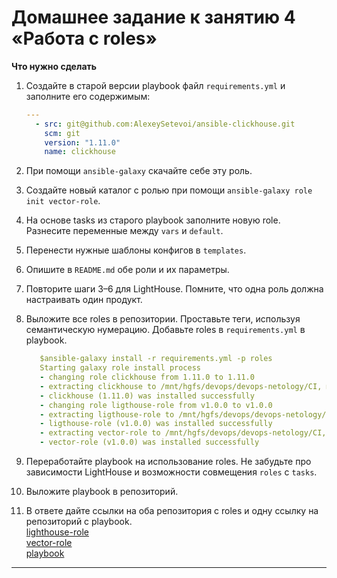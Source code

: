 # Домашнее задание к занятию 4 «Работа с roles»

**Что нужно сделать**

1. Создайте в старой версии playbook файл `requirements.yml` и заполните его содержимым:

   ```yaml
   ---
     - src: git@github.com:AlexeySetevoi/ansible-clickhouse.git
       scm: git
       version: "1.11.0"
       name: clickhouse 
   ```

2. При помощи `ansible-galaxy` скачайте себе эту роль.
3. Создайте новый каталог с ролью при помощи `ansible-galaxy role init vector-role`.
4. На основе tasks из старого playbook заполните новую role. Разнесите переменные между `vars` и `default`. 
5. Перенести нужные шаблоны конфигов в `templates`.
6. Опишите в `README.md` обе роли и их параметры.
7. Повторите шаги 3–6 для LightHouse. Помните, что одна роль должна настраивать один продукт.
8. Выложите все roles в репозитории. Проставьте теги, используя семантическую нумерацию. Добавьте roles в `requirements.yml` в playbook.
   ```yaml
      $ansible-galaxy install -r requirements.yml -p roles 
      Starting galaxy role install process
      - changing role clickhouse from 1.11.0 to 1.11.0
      - extracting clickhouse to /mnt/hgfs/devops/devops-netology/CI, мониторинг и управление конфигурациями/Home_Work_(8.4)/playbook/roles/clickhouse
      - clickhouse (1.11.0) was installed successfully
      - changing role ligthouse-role from v1.0.0 to v1.0.0
      - extracting ligthouse-role to /mnt/hgfs/devops/devops-netology/CI, мониторинг и управление конфигурациями/Home_Work_(8.4)/playbook/roles/ligthouse-role
      - ligthouse-role (v1.0.0) was installed successfully
      - extracting vector-role to /mnt/hgfs/devops/devops-netology/CI, мониторинг и управление конфигурациями/Home_Work_(8.4)/playbook/roles/vector-role
      - vector-role (v1.0.0) was installed successfully
   ```

9.  Переработайте playbook на использование roles. Не забудьте про зависимости LightHouse и возможности совмещения `roles` с `tasks`.
10. Выложите playbook в репозиторий.
11. В ответе дайте ссылки на оба репозитория с roles и одну ссылку на репозиторий с playbook.  
[lighthouse-role](https://github.com/Rain-m-a-n/lighthouse-role)  
[vector-role](https://github.com/Rain-m-a-n/vector-role)  
[playbook](https://github.com/Rain-m-a-n/devops-netology/blob/master/CI%2C%20%D0%BC%D0%BE%D0%BD%D0%B8%D1%82%D0%BE%D1%80%D0%B8%D0%BD%D0%B3%20%D0%B8%20%D1%83%D0%BF%D1%80%D0%B0%D0%B2%D0%BB%D0%B5%D0%BD%D0%B8%D0%B5%20%D0%BA%D0%BE%D0%BD%D1%84%D0%B8%D0%B3%D1%83%D1%80%D0%B0%D1%86%D0%B8%D1%8F%D0%BC%D0%B8/Home_Work_(8.4)/playbook/site.yml/site.yml)
---
